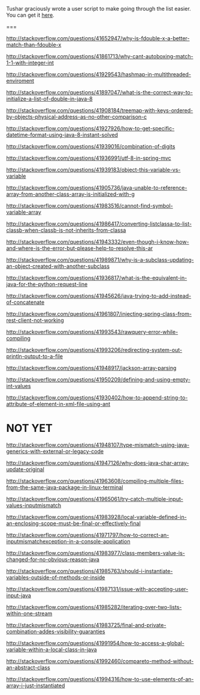 Tushar graciously wrote a user script to make going through the list easier. You can get it [here](https://github.com/tusharjadhav219/Userscript-for-delete-candidates).

===

http://stackoverflow.com/questions/41652947/why-is-fdouble-x-a-better-match-than-fdouble-x

http://stackoverflow.com/questions/41861713/why-cant-autoboxing-match-1-1-with-integer-int

http://stackoverflow.com/questions/41929543/hashmap-in-multithreaded-enviroment

http://stackoverflow.com/questions/41897047/what-is-the-correct-way-to-initialize-a-list-of-double-in-java-8

http://stackoverflow.com/questions/41908184/treemap-with-keys-ordered-by-objects-physical-address-as-no-other-comparison-c

http://stackoverflow.com/questions/41927926/how-to-get-specific-datetime-format-using-java-8-instant-solved

http://stackoverflow.com/questions/41939016/combination-of-digits

http://stackoverflow.com/questions/41936991/utf-8-in-spring-mvc

http://stackoverflow.com/questions/41939183/object-this-variable-vs-variable

http://stackoverflow.com/questions/41905736/java-unable-to-reference-array-from-another-class-array-is-initialized-with-g

http://stackoverflow.com/questions/41983516/cannot-find-symbol-variable-array

http://stackoverflow.com/questions/41986417/converting-listclassa-to-list-classb-when-classb-is-not-inherits-from-classa

http://stackoverflow.com/questions/41943332/even-though-i-know-how-and-where-is-the-error-but-please-help-to-resolve-this-ar

http://stackoverflow.com/questions/41989871/why-is-a-subclass-updating-an-object-created-with-another-subclass

http://stackoverflow.com/questions/41936817/what-is-the-equivalent-in-java-for-the-python-request-line

http://stackoverflow.com/questions/41945626/java-trying-to-add-instead-of-concatenate

http://stackoverflow.com/questions/41961807/injecting-spring-class-from-rest-client-not-working

http://stackoverflow.com/questions/41993543/rawquery-error-while-compiling

http://stackoverflow.com/questions/41993206/redirecting-system-out-println-output-to-a-file

http://stackoverflow.com/questions/41948917/jackson-array-parsing

http://stackoverflow.com/questions/41950209/defining-and-using-empty-int-values

http://stackoverflow.com/questions/41930402/how-to-append-string-to-attribute-of-element-in-xml-file-using-ant

NOT YET
=====

http://stackoverflow.com/questions/41948107/type-mismatch-using-java-generics-with-external-or-legacy-code

http://stackoverflow.com/questions/41947126/why-does-java-char-array-update-original

http://stackoverflow.com/questions/41963608/compiling-multiple-files-from-the-same-java-package-in-linux-terminal

http://stackoverflow.com/questions/41965061/try-catch-multiple-input-values-inputmismatch

http://stackoverflow.com/questions/41983928/local-variable-defined-in-an-enclosing-scope-must-be-final-or-effectively-final

http://stackoverflow.com/questions/41971797/how-to-correct-an-inputmismatchexception-in-a-console-application

http://stackoverflow.com/questions/41983977/class-members-value-is-changed-for-no-obvious-reason-java

http://stackoverflow.com/questions/41985763/should-i-instantiate-variables-outside-of-methods-or-inside

http://stackoverflow.com/questions/41987131/issue-with-accepting-user-input-java

http://stackoverflow.com/questions/41985282/iterating-over-two-lists-within-one-stream

http://stackoverflow.com/questions/41983725/final-and-private-combination-addes-visibility-guaranties

http://stackoverflow.com/questions/41991954/how-to-access-a-global-variable-within-a-local-class-in-java

http://stackoverflow.com/questions/41992460/compareto-method-without-an-abstract-class

http://stackoverflow.com/questions/41994316/how-to-use-elements-of-an-array-i-just-instantiated